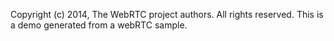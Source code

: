 Copyright (c) 2014, The WebRTC project authors. All rights reserved.
This is a demo generated from a webRTC sample.
